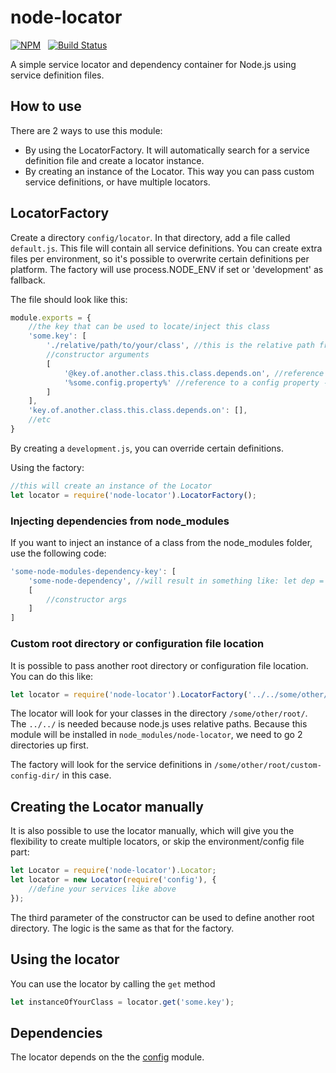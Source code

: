 # node-locator

[![NPM](https://nodei.co/npm/node-locator.svg?downloads=true&downloadRank=true)](https://nodei.co/npm/node-locator/)&nbsp;&nbsp;
[![Build Status](https://secure.travis-ci.org/roed/node-locator.svg?branch=master)](https://travis-ci.org/roed/node-locator)

A simple service locator and dependency container for Node.js using service definition files.

## How to use

There are 2 ways to use this module:
- By using the LocatorFactory. It will automatically search for a service definition file and create a locator instance.
- By creating an instance of the Locator. This way you can pass custom service definitions, or have multiple locators.

## LocatorFactory
Create a directory `config/locator`. In that directory, add a file called `default.js`. This file will contain all service definitions. You can create extra files per environment, so it's possible to overwrite certain definitions per platform. The factory will use process.NODE_ENV if set or 'development' as fallback.

The file should look like this:
```javascript
module.exports = {
    //the key that can be used to locate/inject this class
    'some.key': [
        './relative/path/to/your/class', //this is the relative path from the root of your application
        //constructor arguments
        [
            '@key.of.another.class.this.class.depends.on', //reference to another class
            '%some.config.property%' //reference to a config property -> will inject config.get('some.config.property')
        ]
    ],
    'key.of.another.class.this.class.depends.on': [],
    //etc
}
```
By creating a `development.js`, you can override certain definitions.

Using the factory:
```javascript
//this will create an instance of the Locator
let locator = require('node-locator').LocatorFactory();
```

### Injecting dependencies from node_modules
If you want to inject an instance of a class from the node_modules folder, use the following code:
```javascript
'some-node-modules-dependency-key': [
    'some-node-dependency', //will result in something like: let dep = require('some-node-dependency'); new dep(//constructor args);
    [
        //constructor args
    ]
]
```

### Custom root directory or configuration file location
It is possible to pass another root directory or configuration file location. You can do this like:
```javascript
let locator = require('node-locator').LocatorFactory('../../some/other/root/', 'custom-config-dir/');
```
The locator will look for your classes in the directory `/some/other/root/`. The `../../` is needed because node.js uses relative paths. Because this module will be installed in `node_modules/node-locator`, we need to go 2 directories up first.

The factory will look for the service definitions in `/some/other/root/custom-config-dir/` in this case.

## Creating the Locator manually
It is also possible to use the locator manually, which will give you the flexibility to create multiple locators, or skip the environment/config file part:
```javascript
let Locator = require('node-locator').Locator;
let locator = new Locator(require('config'), {
    //define your services like above
});
```
The third parameter of the constructor can be used to define another root directory. The logic is the same as that for the factory.

## Using the locator
You can use the locator by calling the `get` method
```javascript
let instanceOfYourClass = locator.get('some.key');
```

## Dependencies

The locator depends on the the [config](https://www.npmjs.com/package/config) module.
